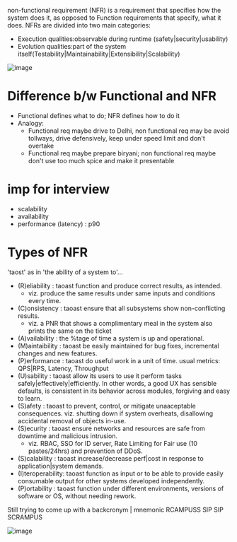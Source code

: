 non-functional requirement (NFR) is a requirement that specifies how the system does it, as opposed to Function requirements that specify, what it does.
NFRs are divided into two main categories: 
- Execution qualities:observable during runtime (safety|security|usability)
- Evolution qualities:part of the system itself(Testability|Maintainability|Extensibility|Scalability)

![image](https://user-images.githubusercontent.com/466385/211130207-5d0bb4e9-8ae8-48c1-9f0c-a757be7e5664.png)

# Difference b/w Functional and NFR
- Functional defines what to do; NFR defines how to do it
- Analogy: 
  - Functional req maybe drive to Delhi, non functional req may be avoid tollways, drive defensively, keep under speed limit and don't overtake 
  - Functional req maybe prepare biryani; non functional req maybe don't use too much spice and make it presentable

# imp for interview
- scalability
- availability
- performance (latency) : p90


# Types of NFR
'taost' as in 'the ability of a system to'...
- (R)eliability	: taoast function and produce correct results, as intended. 
  - viz. produce the same results under same inputs and conditions every time.
- (C)onsistency	: taoast ensure that all subsystems show non-conflicting results.
  - viz. a PNR that shows a complimentary meal in the system also prints the same on the ticket  
- (A)vailability	: the %tage of time a system is up and operational.
- (M)aintaibility	: taoast be easily maintained for bug fixes, incremental changes and new features.
- (P)erformance	: taoast do useful work in a unit of time. usual metrics: QPS|RPS, Latency, Throughput
- (U)sability		: taoast allow its users to use it perform tasks safely|effectively|efficiently. In other words, a good UX has sensible defaults, is consistent in its behavior across modules, forgiving and easy to learn.
- (S)afety		: taoast to prevent, control, or mitigate unaaceptable consequences. viz. shutting down if system overheats, disallowing accidental removal of objects in-use.
- (S)ecurity		: taoast ensure networks and resources are safe from downtime and malicious intrusion.
  - viz. RBAC, SSO for ID server, Rate Limiting for Fair use (10 pastes/24hrs) and prevention of DDoS. 
- (S)calability	: taoast increase/decrease perf|cost in response to application|system demands.
- (I)teroperability:  taoast function as input or to be able to provide easily consumable output for other systems developed independently.
- (P)ortability	:   taoast function under different environments, versions of software or OS, without needing rework.

Still trying to come up with a backcronym | mnemonic
RCAMPUSS SIP
SIP SCRAMPUS

![image](https://user-images.githubusercontent.com/466385/211182787-bb7a5eed-2e82-4250-8fc0-309a13c8bc22.png)

